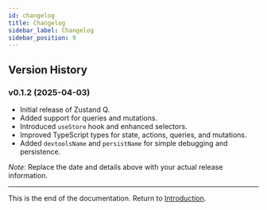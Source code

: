 ```yaml
---
id: changelog
title: Changelog
sidebar_label: Changelog
sidebar_position: 9
---
```


## Version History

### v0.1.2 (2025-04-03)

- Initial release of Zustand Q.
- Added support for queries and mutations.
- Introduced `useStore` hook and enhanced selectors.
- Improved TypeScript types for state, actions, queries, and mutations.
- Added `devtoolsName` and `persistName` for simple debugging and persistence.

_Note_: Replace the date and details above with your actual release information.

---

This is the end of the documentation. Return to [Introduction](./introduction).
